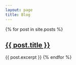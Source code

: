 ```yaml
---
layout: page
title: Blog
---
```

<div>
  {% for post in site.posts %}
      <h2><a href="{{ post.url }}">{{ post.title }}</a></h2>
      {{ post.excerpt }}
  {% endfor %}
</div>
